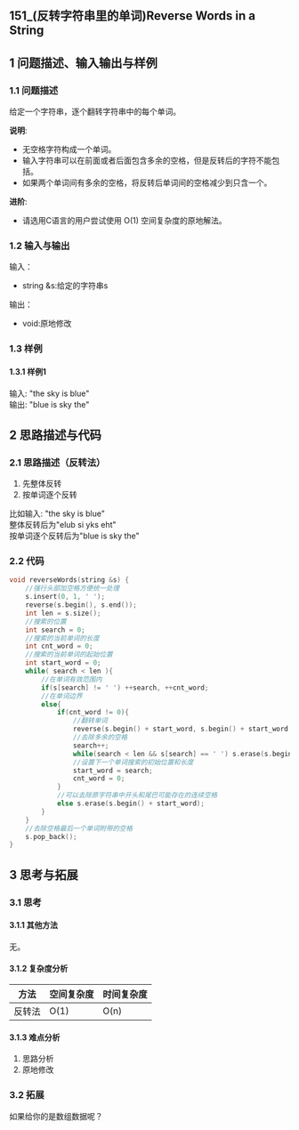 ## 151_(反转字符串里的单词)Reverse Words in a String
## 1 问题描述、输入输出与样例
### 1.1 问题描述
给定一个字符串，逐个翻转字符串中的每个单词。<br>

__说明__:<br>
* 无空格字符构成一个单词。
* 输入字符串可以在前面或者后面包含多余的空格，但是反转后的字符不能包括。
* 如果两个单词间有多余的空格，将反转后单词间的空格减少到只含一个。

__进阶__: <br>
* 请选用C语言的用户尝试使用 O(1) 空间复杂度的原地解法。
### 1.2 输入与输出
输入：
* string &s:给定的字符串s

输出：
* void:原地修改
### 1.3 样例
#### 1.3.1 样例1
输入: "the sky is blue"<br>
输出: "blue is sky the"
## 2 思路描述与代码	
### 2.1 思路描述（反转法）
1. 先整体反转
2. 按单词逐个反转

比如输入: "the sky is blue"<br>
整体反转后为"elub si yks eht"<br>
按单词逐个反转后为"blue is sky the"<br>
### 2.2 代码
```cpp
void reverseWords(string &s) {
    //强行头部加空格方便统一处理
    s.insert(0, 1, ' ');
    reverse(s.begin(), s.end());
    int len = s.size();
    //搜索的位置
    int search = 0;
    //搜索的当前单词的长度
    int cnt_word = 0;
    //搜索的当前单词的起始位置
    int start_word = 0;
    while( search < len ){
        //在单词有效范围内
        if(s[search] != ' ') ++search, ++cnt_word;
        //在单词边界
        else{
            if(cnt_word != 0){
                //翻转单词
                reverse(s.begin() + start_word, s.begin() + start_word + cnt_word);
                //去除多余的空格
                search++;
                while(search < len && s[search] == ' ') s.erase(s.begin() + search);
                //设置下一个单词搜索的初始位置和长度
                start_word = search;
                cnt_word = 0;
            }
            //可以去除原字符串中开头和尾巴可能存在的连续空格
            else s.erase(s.begin() + start_word);
        }
    }
    //去除空格最后一个单词附带的空格
    s.pop_back();
}
```
## 3 思考与拓展
### 3.1 思考
#### 3.1.1 其他方法
无。
#### 3.1.2 复杂度分析
方法|空间复杂度|时间复杂度
--- | --- | ---
反转法|O(1)|O(n)
#### 3.1.3 难点分析
1. 思路分析
2. 原地修改
### 3.2 拓展
如果给你的是数组数据呢？
